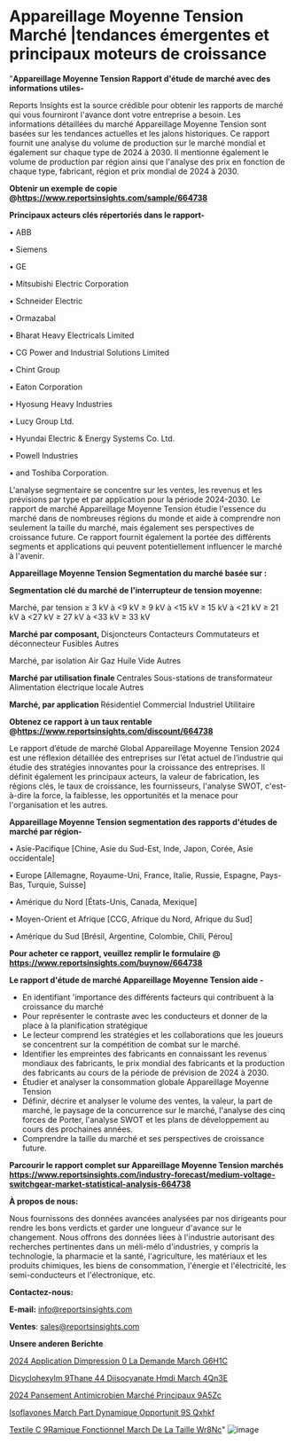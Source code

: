 # Appareillage Moyenne Tension Marché |tendances émergentes et principaux moteurs de croissance

"<strong>Appareillage Moyenne Tension Rapport d'étude de marché avec des informations utiles-</strong>

Reports Insights est la source crédible pour obtenir les rapports de marché qui vous fourniront l'avance dont votre entreprise a besoin. Les informations détaillées du marché Appareillage Moyenne Tension sont basées sur les tendances actuelles et les jalons historiques. Ce rapport fournit une analyse du volume de production sur le marché mondial et également sur chaque type de 2024 à 2030. Il mentionne également le volume de production par région ainsi que l'analyse des prix en fonction de chaque type, fabricant, région et prix mondial de 2024 à 2030.

<strong><b>Obtenir un exemple de copie @</b></strong><a href=https://www.reportsinsights.com/sample/664738><strong><b>https://www.reportsinsights.com/sample/664738</b></strong></a>

<b>Principaux acteurs clés répertoriés dans le rapport-</b>

<b> </b>• ABB

• Siemens

• GE

• Mitsubishi Electric Corporation

• Schneider Electric

• Ormazabal

• Bharat Heavy Electricals Limited

• CG Power and Industrial Solutions Limited

• Chint Group

• Eaton Corporation

• Hyosung Heavy Industries

• Lucy Group Ltd.

• Hyundai Electric & Energy Systems Co. Ltd.

• Powell Industries

• and Toshiba Corporation.

L'analyse segmentaire se concentre sur les ventes, les revenus et les prévisions par type et par application pour la période 2024-2030. Le rapport de marché Appareillage Moyenne Tension étudie l'essence du marché dans de nombreuses régions du monde et aide à comprendre non seulement la taille du marché, mais également ses perspectives de croissance future. Ce rapport fournit également la portée des différents segments et applications qui peuvent potentiellement influencer le marché à l'avenir.

<strong>Appareillage Moyenne Tension Segmentation du marché basée sur :</strong>

<strong> Segmentation clé du marché de l'interrupteur de tension moyenne: </strong>

Marché, par tension
≥ 3 kV à <9 kV
≥ 9 kV à <15 kV
≥ 15 kV à <21 kV
≥ 21 kV à <27 kV
≥ 27 kV à <33 kV
≥ 33 kV

<strong> Marché par composant, </strong>
Disjoncteurs
Contacteurs
Commutateurs et déconnecteur
Fusibles
Autres

Marché, par isolation
Air
Gaz
Huile
Vide
Autres

<strong> Marché par utilisation finale </strong>
Centrales
Sous-stations de transformateur
Alimentation électrique locale
Autres

<strong> Marché, par application </strong>
Résidentiel
Commercial
Industriel
Utilitaire

<strong><b>Obtenez ce rapport à un taux rentable @</b></strong><a href=https://www.reportsinsights.com/discount/664738><strong><b>https://www.reportsinsights.com/discount/664738</b></strong></a>

Le rapport d’étude de marché Global Appareillage Moyenne Tension 2024 est une réflexion détaillée des entreprises sur l’état actuel de l’industrie qui étudie des stratégies innovantes pour la croissance des entreprises. Il définit également les principaux acteurs, la valeur de fabrication, les régions clés, le taux de croissance, les fournisseurs, l'analyse SWOT, c'est-à-dire la force, la faiblesse, les opportunités et la menace pour l'organisation et les autres.

<strong>Appareillage Moyenne Tension segmentation des rapports d'études de marché par région-</strong>

• Asie-Pacifique [Chine, Asie du Sud-Est, Inde, Japon, Corée, Asie occidentale]

• Europe [Allemagne, Royaume-Uni, France, Italie, Russie, Espagne, Pays-Bas, Turquie, Suisse]

• Amérique du Nord [États-Unis, Canada, Mexique]

• Moyen-Orient et Afrique [CCG, Afrique du Nord, Afrique du Sud]

• Amérique du Sud [Brésil, Argentine, Colombie, Chili, Pérou]

<strong>Pour acheter ce rapport, veuillez remplir le formulaire @   <a href=https://www.reportsinsights.com/buynow/664738>https://www.reportsinsights.com/buynow/664738</a></strong>

<strong>Le rapport d'étude de marché Appareillage Moyenne Tension aide -</strong>
<ul>
  <li>En identifiant 'importance des différents facteurs qui contribuent à la croissance du marché</li>
  <li>Pour représenter le contraste avec les conducteurs et donner de la place à la planification stratégique</li>
  <li>Le lecteur comprend les stratégies et les collaborations que les joueurs se concentrent sur la compétition de combat sur le marché.</li>
  <li>Identifier les empreintes des fabricants en connaissant les revenus mondiaux des fabricants, le prix mondial des fabricants et la production des fabricants au cours de la période de prévision de 2024 à 2030.</li>
  <li>Étudier et analyser la consommation globale Appareillage Moyenne Tension</li>
  <li>Définir, décrire et analyser le volume des ventes, la valeur, la part de marché, le paysage de la concurrence sur le marché, l'analyse des cinq forces de Porter, l'analyse SWOT et les plans de développement au cours des prochaines années.</li>
  <li>Comprendre la taille du marché et ses perspectives de croissance future.</li>
</ul>

<strong>Parcourir le rapport complet sur Appareillage Moyenne Tension marchés <a href=https://www.reportsinsights.com/industry-forecast/medium-voltage-switchgear-market-statistical-analysis-664738>https://www.reportsinsights.com/industry-forecast/medium-voltage-switchgear-market-statistical-analysis-664738</a></strong>

<strong>À propos de nous:</strong>

Nous fournissons des données avancées analysées par nos dirigeants pour rendre les bons verdicts et garder une longueur d'avance sur le changement. Nous offrons des données liées à l'industrie autorisant des recherches pertinentes dans un méli-mélo d'industries, y compris la technologie, la pharmacie et la santé, l'agriculture, les matériaux et les produits chimiques, les biens de consommation, l'énergie et l'électricité, les semi-conducteurs et l'électronique, etc.

<strong>Contactez-nous:</strong>

<strong>E-mail:</strong> <a href=mailto:info@reportsinsights.com>info@reportsinsights.com</a>

<strong>Ventes</strong>: <a href=mailto:sales@reportsinsights.com>sales@reportsinsights.com</a>

<strong>Unsere anderen Berichte</strong>

<a href=https://www.linkedin.com/pulse/2024-application-dimpression-%C3%A0-la-demande-march%C3%A9-g6h1c/>2024 Application Dimpression  0 La Demande March G6H1C</a>

<a href=https://www.linkedin.com/pulse/dicyclohexylm%C3%A9thane-44-diisocyanate-hmdi-march%C3%A9-4qn3e/>Dicyclohexylm 9Thane 44 Diisocyanate Hmdi March 4Qn3E</a>

<a href=https://www.linkedin.com/pulse/2024-pansement-antimicrobien-marché-principaux-9a5zc/>2024 Pansement Antimicrobien Marché Principaux 9A5Zc</a>

<a href=https://www.linkedin.com/pulse/isoflavones-march%C3%A9-part-dynamique-opportunit%C3%A9s-qxhkf/>Isoflavones March Part Dynamique Opportunit 9S Qxhkf</a>

<a href=https://www.linkedin.com/pulse/textile-c%C3%A9ramique-fonctionnel-march%C3%A9-de-la-taille-wr8nc/>Textile C 9Ramique Fonctionnel March De La Taille Wr8Nc</a>"
![image](https://github.com/daminid12/RImarketdynamics/assets/158430485/03550eac-ef0f-438e-8887-135129d303d1)
